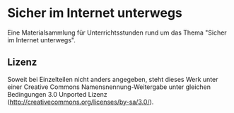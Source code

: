 Sicher im Internet unterwegs
============================

Eine Materialsammlung für Unterrichtsstunden rund um das Thema "Sicher im Internet unterwegs".


Lizenz
------

Soweit bei Einzelteilen nicht anders angegeben, steht dieses Werk unter einer Creative Commons Namensnennung-Weitergabe unter gleichen Bedingungen 3.0 Unported Lizenz (http://creativecommons.org/licenses/by-sa/3.0/).

